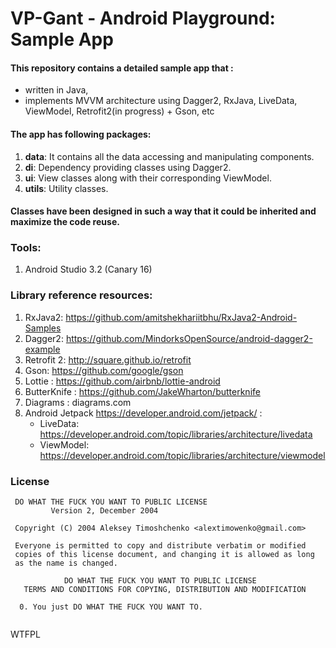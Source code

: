 # VP-Gant -  Android Playground: Sample App

#### This repository contains a detailed sample app that : 
- written in Java,  
- implements MVVM architecture using Dagger2, RxJava, LiveData, ViewModel, Retrofit2(in progress) + Gson, etc

#### The app has following packages:
1. **data**: It contains all the data accessing and manipulating components.
2. **di**: Dependency providing classes using Dagger2.
3. **ui**: View classes along with their corresponding ViewModel.
4. **utils**: Utility classes.

#### Classes have been designed in such a way that it could be inherited and maximize the code reuse.

### Tools: 
1. Android Studio 3.2 (Canary 16)

### Library reference resources:
1. RxJava2: https://github.com/amitshekhariitbhu/RxJava2-Android-Samples
2. Dagger2: https://github.com/MindorksOpenSource/android-dagger2-example
3. Retrofit 2: http://square.github.io/retrofit
4. Gson: https://github.com/google/gson
5. Lottie : https://github.com/airbnb/lottie-android
6. ButterKnife : https://github.com/JakeWharton/butterknife
7. Diagrams : diagrams.com
8. Android Jetpack https://developer.android.com/jetpack/  : 
   - LiveData: https://developer.android.com/topic/libraries/architecture/livedata
   - ViewModel: https://developer.android.com/topic/libraries/architecture/viewmodel
  
### License
```
 DO WHAT THE FUCK YOU WANT TO PUBLIC LICENSE 
         Version 2, December 2004 

 Copyright (C) 2004 Aleksey Timoshchenko <alextimowenko@gmail.com>

 Everyone is permitted to copy and distribute verbatim or modified 
 copies of this license document, and changing it is allowed as long 
 as the name is changed. 

            DO WHAT THE FUCK YOU WANT TO PUBLIC LICENSE 
   TERMS AND CONDITIONS FOR COPYING, DISTRIBUTION AND MODIFICATION 

  0. You just DO WHAT THE FUCK YOU WANT TO.
  
```
<a href="http://www.wtfpl.net/"><img
       src="http://www.wtfpl.net/wp-content/uploads/2012/12/wtfpl-badge-4.png"
       width="80" height="15" alt="WTFPL" /></a>

